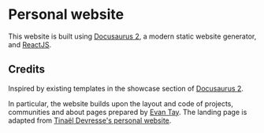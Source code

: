 # Personal website

This website is built using [Docusaurus 2](https://docusaurus.io/), a modern static website generator, and [ReactJS](https://reactjs.org/).

## Credits
Inspired by existing templates in the showcase section of [Docusaurus 2](https://docusaurus.io/showcase). 

In particular, the website builds upon the layout and code of projects, communities and about pages prepared by [Evan Tay](https://evantay.com/). The landing page is adapted from [Tinaël Devresse's personal website](https://tinaeldevresse.eu/). 
